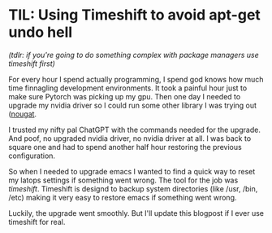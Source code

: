 # TIL: Using Timeshift to avoid apt-get undo hell

*(tdlr: if you're going to do something complex with package managers use timeshift first)*

For every hour I spend actually programming, I spend god knows how much time finnagling development environments. It took a painful hour just to make sure Pytorch was picking up my gpu. Then one day I needed to upgrade my nvidia driver so I could run some other library I was trying out ([nougat](https://github.com/facebookresearch/nougat). 

I trusted my nifty pal ChatGPT with the commands needed for the upgrade. And poof, no upgraded nvidia driver, no nvidia driver at all. I was back to square one and had to spend another half hour restoring the previous configuration.

So when I needed to upgrade emacs I wanted to find a quick way to reset my latops settings if something went wrong. The tool for the job was *timeshift*. Timeshift is designd to backup system directories (like /usr, /bin, /etc) making it very easy to restore emacs if something went wrong.

Luckily, the upgrade went smoothly. But I'll update this blogpost if I ever use timeshift for real.
